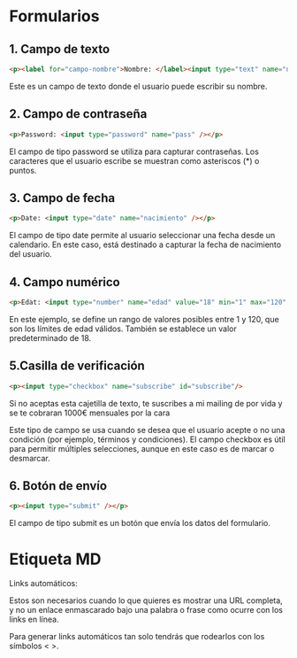 # Formularios


## 1. Campo de texto

```html
<p><label for="campo-nombre">Nombre: </label><input type="text" name="nombre" id="campo-nombre"/></p>
```
Este es un campo de texto donde el usuario puede escribir su nombre.
## 2. Campo de contraseña

```html
<p>Password: <input type="password" name="pass" /></p>
```

El campo de tipo password se utiliza para capturar contraseñas. Los caracteres que el usuario escribe se muestran como asteriscos (*) o puntos.


## 3. Campo de fecha

```html
<p>Date: <input type="date" name="nacimiento" /></p>
```

El campo de tipo date permite al usuario seleccionar una fecha desde un calendario. En este caso, está destinado a capturar la fecha de nacimiento del usuario.

## 4. Campo numérico

```html
<p>Edat: <input type="number" name="edad" value="18" min="1" max="120" /></p>
```

En este ejemplo, se define un rango de valores posibles entre 1 y 120, que son los límites de edad válidos. También se establece un valor predeterminado de 18.

## 5.Casilla de verificación 

```html
<p><input type="checkbox" name="subscribe" id="subscribe"/> 
```

<label for="subscribe">Si no aceptas esta cajetilla de texto, te suscribes a mi mailing de por vida y se te cobraran 1000€ mensuales por la cara</label></p>

Este tipo de campo se usa cuando se desea que el usuario acepte o no una condición (por ejemplo, términos y condiciones). El campo checkbox es útil para permitir múltiples selecciones, aunque en este caso es de marcar o desmarcar.

## 6. Botón de envío

```html
<p><input type="submit" /></p>
```

El campo de tipo submit es un botón que envía los datos del formulario.

# Etiqueta MD

Links automáticos:

Estos son necesarios cuando lo que quieres es mostrar una URL completa, y no un enlace enmascarado bajo una palabra o frase como ocurre con los links en línea.

Para generar links automáticos tan solo tendrás que rodearlos con los símbolos < >.
